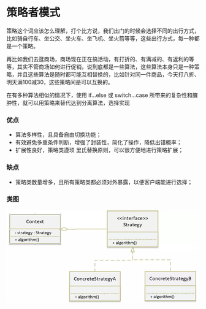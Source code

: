 # 策略者模式

策略这个词应该怎么理解，打个比方说，我们出门的时候会选择不同的出行方式，比如骑自行车、坐公交、坐火车、坐飞机、坐火箭等等，这些出行方式，每一种都是一个策略。

再比如我们去逛商场，商场现在正在搞活动，有打折的、有满减的、有返利的等等，其实不管商场如何进行促销，说到底都是一些算法，这些算法本身只是一种策略，并且这些算法是随时都可能互相替换的，比如针对同一件商品，今天打八折、明天满100减30，这些策略间是可以互换的。

在有多种算法相似的情况下，使用 if...else 或 switch...case 所带来的复杂性和臃肿性，就可以用策略来替代达到分离算法，选择实现

### 优点
* 算法多样性，且具备自由切换功能；
* 有效避免多重条件判断，增强了封装性，简化了操作，降低出错概率；
* 扩展性良好，策略类遵顼 里氏替换原则，可以很方便地进行策略扩展；

### 缺点
* 策略类数量增多，且所有策略类都必须对外暴露，以便客户端能进行选择；

### 类图
![image](https://raw.githubusercontent.com/shihuimiao/study-log/master/pic/%E7%AD%96%E7%95%A5%E6%A8%A1%E5%BC%8F.webp)
